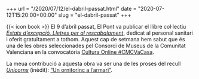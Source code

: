 +++
url = "/2020/07/12/el-dabril-passat.html"
date = "2020-07-12T15:20:00+00:00"
slug = "el-dabril-passat"
+++

{{< icon book >}} El 9 d’abril passat, El Pont va publicar el llibre col·lectiu [*Estats d’excepció. Lletres per al rescabalament*](http://elpontdeleslletres.cat/estatsdexcepcio/), dedicat al personal sanitari i oferit gratuïtament a tothom. Aquest cap de setmana hem sabut que és una de les obres seleccionades pel Consorci de Museus de la Comunitat Valenciana en la convocatòria [Cultura Online #CMCVaCasa](https://www.consorcimuseus.gva.es/centro-del-carmen/convocatorias/convocatoria-cultura-online-cmcvacasa-2/).

La meua contribució a aquesta obra va ser una de les proses del recull [*Unicorns*](/contes/unicorns/) (inèdit): [“Un ornitorinc a l’armari”](/contes/unicorns/unicorns29).

